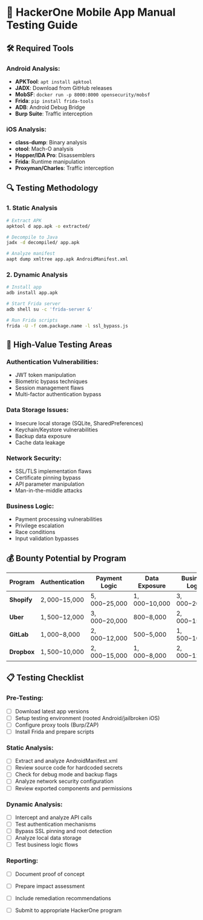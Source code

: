 # 📱 HackerOne Mobile App Manual Testing Guide

## 🛠️ Required Tools

### Android Analysis:
- **APKTool**: `apt install apktool`
- **JADX**: Download from GitHub releases
- **MobSF**: `docker run -p 8000:8000 opensecurity/mobsf`
- **Frida**: `pip install frida-tools`
- **ADB**: Android Debug Bridge
- **Burp Suite**: Traffic interception

### iOS Analysis:
- **class-dump**: Binary analysis
- **otool**: Mach-O analysis
- **Hopper/IDA Pro**: Disassemblers
- **Frida**: Runtime manipulation
- **Proxyman/Charles**: Traffic interception

## 🔍 Testing Methodology

### 1. Static Analysis
```bash
# Extract APK
apktool d app.apk -o extracted/

# Decompile to Java
jadx -d decompiled/ app.apk

# Analyze manifest
aapt dump xmltree app.apk AndroidManifest.xml
```

### 2. Dynamic Analysis
```bash
# Install app
adb install app.apk

# Start Frida server
adb shell su -c 'frida-server &'

# Run Frida scripts
frida -U -f com.package.name -l ssl_bypass.js
```

## 🎯 High-Value Testing Areas

### Authentication Vulnerabilities:
- JWT token manipulation
- Biometric bypass techniques
- Session management flaws
- Multi-factor authentication bypass

### Data Storage Issues:
- Insecure local storage (SQLite, SharedPreferences)
- Keychain/Keystore vulnerabilities
- Backup data exposure
- Cache data leakage

### Network Security:
- SSL/TLS implementation flaws
- Certificate pinning bypass
- API parameter manipulation
- Man-in-the-middle attacks

### Business Logic:
- Payment processing vulnerabilities
- Privilege escalation
- Race conditions
- Input validation bypasses

## 💰 Bounty Potential by Program

| Program | Authentication | Payment Logic | Data Exposure | Business Logic |
|---------|----------------|---------------|---------------|----------------|
| **Shopify** | $2,000-$15,000 | $5,000-$25,000 | $1,000-$10,000 | $3,000-$20,000 |
| **Uber** | $1,500-$12,000 | $3,000-$20,000 | $800-$8,000 | $2,000-$15,000 |
| **GitLab** | $1,000-$8,000 | $2,000-$12,000 | $500-$5,000 | $1,500-$10,000 |
| **Dropbox** | $1,500-$10,000 | $2,000-$15,000 | $1,000-$8,000 | $2,000-$12,000 |

## 📋 Testing Checklist

### Pre-Testing:
- [ ] Download latest app versions
- [ ] Setup testing environment (rooted Android/jailbroken iOS)
- [ ] Configure proxy tools (Burp/ZAP)
- [ ] Install Frida and prepare scripts

### Static Analysis:
- [ ] Extract and analyze AndroidManifest.xml
- [ ] Review source code for hardcoded secrets
- [ ] Check for debug mode and backup flags
- [ ] Analyze network security configuration
- [ ] Review exported components and permissions

### Dynamic Analysis:
- [ ] Intercept and analyze API calls
- [ ] Test authentication mechanisms
- [ ] Bypass SSL pinning and root detection
- [ ] Analyze local data storage
- [ ] Test business logic flows

### Reporting:
- [ ] Document proof of concept
- [ ] Prepare impact assessment
- [ ] Include remediation recommendations
- [ ] Submit to appropriate HackerOne program

